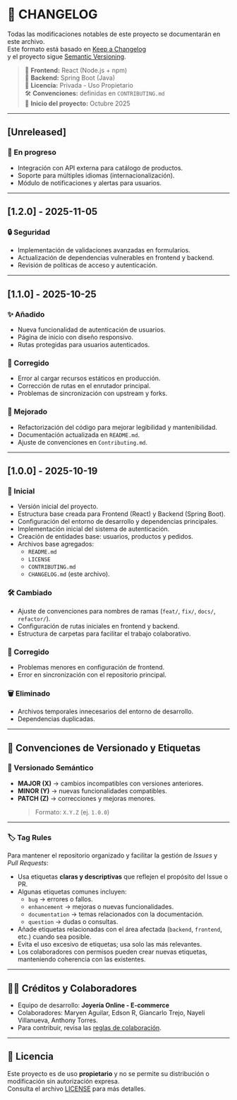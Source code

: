 # 📜 CHANGELOG

Todas las modificaciones notables de este proyecto se documentarán en este archivo.  
Este formato está basado en [Keep a Changelog](https://keepachangelog.com/es-ES/1.0.0/)  
y el proyecto sigue [Semantic Versioning](https://semver.org/lang/es/).

> 🧠 **Frontend:** React (Node.js + npm)  
> 🧠 **Backend:** Spring Boot (Java)  
> 🪪 **Licencia:** Privada - Uso Propietario  
> 🛠️ **Convenciones:** definidas en `CONTRIBUTING.md`  
> 📅 **Inicio del proyecto:** Octubre 2025

---

## [Unreleased]

### 🚧 En progreso

- Integración con API externa para catálogo de productos.
- Soporte para múltiples idiomas (internacionalización).
- Módulo de notificaciones y alertas para usuarios.

---

## [1.2.0] - 2025-11-05

### 🔒 Seguridad

- Implementación de validaciones avanzadas en formularios.
- Actualización de dependencias vulnerables en frontend y backend.
- Revisión de políticas de acceso y autenticación.

---

## [1.1.0] - 2025-10-25

### ✨ Añadido

- Nueva funcionalidad de autenticación de usuarios.
- Página de inicio con diseño responsivo.
- Rutas protegidas para usuarios autenticados.

### 🐛 Corregido

- Error al cargar recursos estáticos en producción.
- Corrección de rutas en el enrutador principal.
- Problemas de sincronización con upstream y forks.

### 🧹 Mejorado

- Refactorización del código para mejorar legibilidad y mantenibilidad.
- Documentación actualizada en `README.md`.
- Ajuste de convenciones en `Contributing.md`.

---

## [1.0.0] - 2025-10-19

### 🚀 Inicial

- Versión inicial del proyecto.
- Estructura base creada para Frontend (React) y Backend (Spring Boot).
- Configuración del entorno de desarrollo y dependencias principales.
- Implementación inicial del sistema de autenticación.
- Creación de entidades base: usuarios, productos y pedidos.
- Archivos base agregados:
  - `README.md`
  - `LICENSE`
  - `CONTRIBUTING.md`
  - `CHANGELOG.md` (este archivo).

### 🛠️ Cambiado

- Ajuste de convenciones para nombres de ramas (`feat/`, `fix/`, `docs/`, `refactor/`).
- Configuración de rutas iniciales en frontend y backend.
- Estructura de carpetas para facilitar el trabajo colaborativo.

### 🐞 Corregido

- Problemas menores en configuración de frontend.
- Error en sincronización con el repositorio principal.

### 🗑️ Eliminado

- Archivos temporales innecesarios del entorno de desarrollo.
- Dependencias duplicadas.

---

## 📌 Convenciones de Versionado y Etiquetas

### 🧭 Versionado Semántico

- **MAJOR (X)** → cambios incompatibles con versiones anteriores.
- **MINOR (Y)** → nuevas funcionalidades compatibles.
- **PATCH (Z)** → correcciones y mejoras menores.
  > Formato: `X.Y.Z` (ej. `1.0.0`)

---

### 🏷️ Tag Rules

Para mantener el repositorio organizado y facilitar la gestión de _Issues_ y _Pull Requests_:

- Usa etiquetas **claras y descriptivas** que reflejen el propósito del Issue o PR.
- Algunas etiquetas comunes incluyen:
  - `bug` → errores o fallos.
  - `enhancement` → mejoras o nuevas funcionalidades.
  - `documentation` → temas relacionados con la documentación.
  - `question` → dudas o consultas.
- Añade etiquetas relacionadas con el área afectada (`backend`, `frontend`, etc.) cuando sea posible.
- Evita el uso excesivo de etiquetas; usa solo las más relevantes.
- Los colaboradores con permisos pueden crear nuevas etiquetas, manteniendo coherencia con las existentes.

---

## 🧑‍💻 Créditos y Colaboradores

- Equipo de desarrollo: **Joyería Online - E-commerce**
- Colaboradores: Maryen Aguilar, Edson R, Giancarlo Trejo, Nayeli Villanueva, Anthony Torres.
- Para contribuir, revisa las [reglas de colaboración](./CONTRIBUTING.md).

---

## 🪪 Licencia

Este proyecto es de uso **propietario** y no se permite su distribución o modificación sin autorización expresa.  
Consulta el archivo [LICENSE](./LICENSE) para más detalles.
